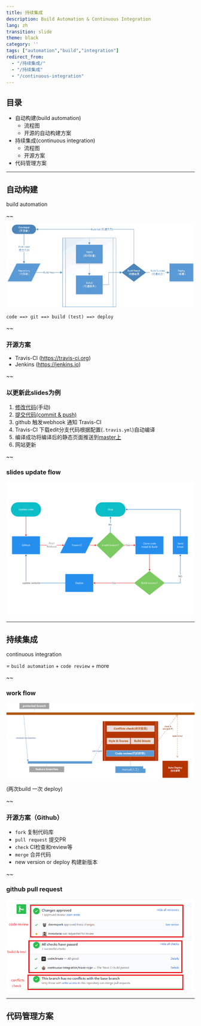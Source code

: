 ```yaml
---
title: 持续集成
description: Build Automation & Continuous Integration
lang: zh
transition: slide
theme: black
category: ''
tags: ["automation","build","integration"]
redirect_from: 
  - "/持续集成/"
  - "/持续集成"
  - "/continuous-integration"
---
```


## 目录

* 自动构建(build automation)
  * 流程图
  * 开源的自动构建方案
* 持续集成(continuous integration)
  * 流程图
  * 开源方案
* 代码管理方案


---------------------------------------------------------------------------
## 自动构建

build automation

~~

![](/assets/img/2017-08-28/build.png)

```
code ==> git ==> build (test) ==> deploy
```

~~
### 开源方案  

* Travis-CI (https://travis-ci.org)
* Jenkins (https://jenkins.io)


~~
### 以更新此slides为例

1. [修改代码](https://github.com/NewFuture/slides/edit/edit/_slides/2017-08-28-continuous-integration.md)(手动)
2. [提交代码(commit & push)](https://github.com/NewFuture/slides/commits/edit)
3. github 触发webhook 通知 Travis-CI
4. Travis-CI 下载edit分支代码根据配置(`.travis.yml`)自动编译
5. 编译成功将编译后的静态页面推送到[master上](https://github.com/NewFuture/slides/tree/master)
6. 网站更新

~~
### slides update flow

![](/assets/img/2017-08-28/buildslides.png)

----------------------------------------------------------------------------
## 持续集成

continuous integration

= `build automation` + `code review` + more

~~

### work flow

![](/assets/img/2017-08-28/ci_flow.png)

(两次build 一次 deploy)

~~
### 开源方案（Github）

 * `fork` 复制代码库
 * `pull request` 提交PR
 * `check` CI检查和review等
 * `merge` 合并代码
 * new version or deploy 构建新版本

~~
### github pull request

![](/assets/img/2017-08-28/github_pr.png)

----------------------------------------------------------------------------
## 代码管理方案